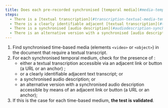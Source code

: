 ```yaml
---
title: Does each pre-recorded synchronised [temporal media](#media-temporel-type-son-video-et-synchronise) meet, if necessary, one of these conditions (excluding special cases)?
steps:
  - There is a [textual transcription](#transcription-textual-media-temporel) accessible via an [adjacent link or button](#lien-ou-bouton-adjacent).
  - There is a clearly identifiable adjacent [textual transcription](#transcription-textual-media-temporal).
  - There is a synchronised [audio description](#audiodescription-synchronisee-media-temporal).
  - There is an alternative version with a synchronised [audio description](#audiodescription-synchronisee-media-temporel) accessible via an [adjacent link or button](#lien-ou-bouton-adjacent).
---
```


1. Find synchronised time-based media (elements `<video>` or `<object>`) in the document that require a textual transcript.
2. For each synchronised temporal medium, check for the presence of :
   - either a textual transcription accessible via an adjacent link or button (a URL or an anchor) ;
   - or a clearly identifiable adjacent text transcript; or
   - a synchronised audio description; or
   - an alternative version with a synchronised audio description accessible by means of an adjacent link or button (a URL or an anchor);
3. If this is the case for each time-based medium, **the test is validated**.
